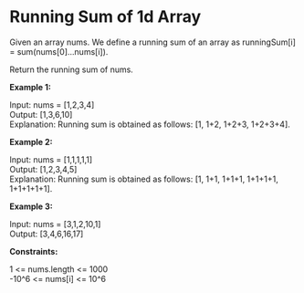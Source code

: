 # Running Sum of 1d Array

Given an array nums. We define a running sum of an array as runningSum[i] = sum(nums[0]…nums[i]).

Return the running sum of nums.

**Example 1:**

Input: nums = [1,2,3,4]<br>
Output: [1,3,6,10]<br>
Explanation: Running sum is obtained as follows: [1, 1+2, 1+2+3, 1+2+3+4].

**Example 2:**

Input: nums = [1,1,1,1,1]<br>
Output: [1,2,3,4,5]<br>
Explanation: Running sum is obtained as follows: [1, 1+1, 1+1+1, 1+1+1+1, 1+1+1+1+1].

**Example 3:**

Input: nums = [3,1,2,10,1]<br>
Output: [3,4,6,16,17]

**Constraints:**

1 <= nums.length <= 1000<br>
-10^6 <= nums[i] <= 10^6